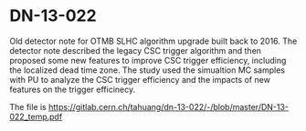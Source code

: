 # DN-13-022

Old detector note for OTMB SLHC algorithm upgrade built back to 2016. The detector note described the legacy CSC trigger algorithm and then proposed some  new features to improve CSC trigger efficiency, including the localized dead time zone. The study used the simualtion MC samples with PU to analyze the CSC trigger efficiency and the impacts of new features on the trigger efficinecy. 


The file is https://gitlab.cern.ch/tahuang/dn-13-022/-/blob/master/DN-13-022_temp.pdf 
